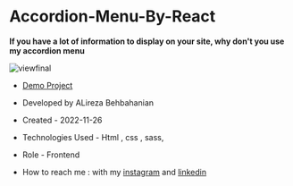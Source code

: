 # Accordion-Menu-By-React

**If you have a lot of information to display on your site, why don't you use my accordion menu**

![viewfinal](https://github.com/alirezabeb/simplesite/assets/155749930/af43c4ce-d878-4f43-a5f7-c3d1345224c3)

- [Demo Project](https://alirezabeb.github.io/simplesite/)

- Developed by ALireza Behbahanian

- Created - 2022-11-26

- Technologies Used - Html , css , sass, 

- Role - Frontend

- How to reach me : with my [instagram](https://www.instagram.com/pouria_farahani_developer) and [linkedin](https://www.linkedin.com/in/pouria-farahani-developer)
